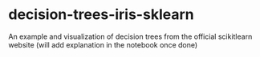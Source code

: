 # decision-trees-iris-sklearn
An example and visualization of decision trees from the official scikitlearn website (will add explanation in the notebook once done)
